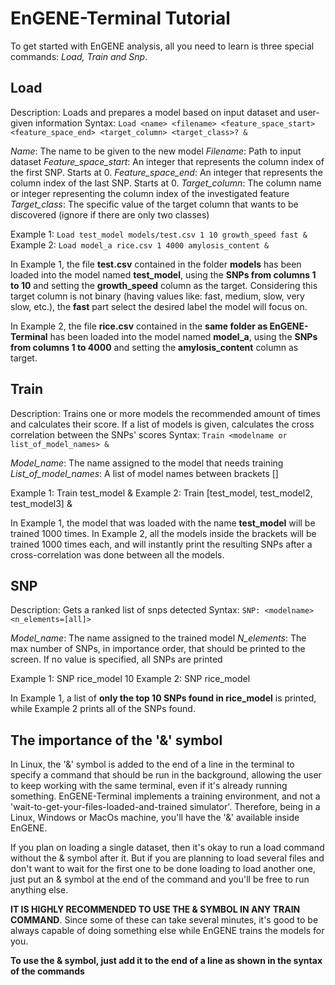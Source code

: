 # EnGENE-Terminal Tutorial

To get started with EnGENE analysis, all you need to learn is three special commands: *Load, Train and Snp*.

## Load

Description: Loads and prepares a model based on input dataset and user-given information
Syntax: `Load <name> <filename> <feature_space_start> <feature_space_end> <target_column> <target_class>? &`

*Name*: The name to be given to the new model
*Filename*: Path to input dataset
*Feature_space_start*: An integer that represents the column index of the first SNP. Starts at 0.
*Feature_space_end*: An integer that represents the column index of the last SNP. Starts at 0.
*Target_column*: The column name or integer representing the column index of the investigated feature
*Target_class*: The specific value of the target column that wants to be discovered (ignore if there are only two classes)

Example 1: `Load test_model models/test.csv 1 10 growth_speed fast &`
Example 2: `Load model_a rice.csv 1 4000 amylosis_content &`

In Example 1, the file **test.csv** contained in the folder **models** has been loaded into the model named **test_model**, using the **SNPs from columns 1 to 10** and setting the **growth_speed** column as the target. Considering this target column is not binary (having values like: fast, medium, slow, very slow, etc.), the **fast** part select the desired label the model will focus on.

In Example 2, the file **rice.csv** contained in the **same folder as EnGENE-Terminal** has been loaded into the model named **model_a**, using the **SNPs from columns 1 to 4000** and setting the **amylosis_content** column as target.

## Train

Description: Trains one or more models the recommended amount of times and calculates their score. If a list of models is given, calculates the cross correlation between the SNPs' scores
Syntax: `Train <modelname or list_of_model_names> &`

*Model_name*: The name assigned to the model that needs training
*List_of_model_names*: A list of model names between brackets []

Example 1: Train test_model &
Example 2: Train [test_model, test_model2, test_model3] &

In Example 1, the model that was loaded with the name **test_model** will be trained 1000 times.
In Example 2, all the models inside the brackets will be trained 1000 times each, and will instantly print the resulting SNPs after a cross-correlation was done between all the models. 

## SNP
Description: Gets a ranked list of snps detected
Syntax: `SNP: <modelname> <n_elements=[all]>`

*Model_name*: The name assigned to the trained model
*N_elements*: The max number of SNPs, in importance order, that should be printed to the screen. If no value is 	specified, all SNPs are printed

Example 1: SNP rice_model 10
Example 2: SNP rice_model

In Example 1, a list of **only the top 10 SNPs found in rice_model** is printed, while Example 2 prints all of the SNPs found.

## The importance of the '&' symbol
In Linux, the '&' symbol is added to the end of a line in the terminal to specify a command that should be run in the background, allowing the user to keep working with the same terminal, even if it's already running something. EnGENE-Terminal implements a training environment, and not a 'wait-to-get-your-files-loaded-and-trained simulator'. Therefore, being in a Linux, Windows or MacOs machine, you'll have the '&' available inside EnGENE.

If you plan on loading a single dataset, then it's okay to run a load command without the & symbol after it. But if you are planning to load several files and don't want to wait for the first one to be done loading to load another one, just put an & symbol at the end of the command and you'll be free to run anything else.

**IT IS HIGHLY RECOMMENDED TO USE THE & SYMBOL IN ANY TRAIN COMMAND**. Since some of these can take several minutes, it's good to be always capable of doing something else while EnGENE trains the models for you. 

**To use the & symbol, just add it to the end of a line as shown in the syntax of the commands**